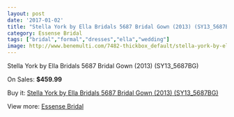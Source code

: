 ```yaml
---
layout: post
date: '2017-01-02'
title: "Stella York by Ella Bridals 5687 Bridal Gown (2013) (SY13_5687BG)"
category: Essense Bridal
tags: ["bridal","formal","dresses","ella","wedding"]
image: http://www.benemulti.com/7482-thickbox_default/stella-york-by-ella-bridals-5687-bridal-gown-2013-sy135687bg.jpg
---
```

Stella York by Ella Bridals 5687 Bridal Gown (2013) (SY13_5687BG)

On Sales: **$459.99**
<a href="https://www.benemulti.com/en/essense-bridal/2814-stella-york-by-ella-bridals-5687-bridal-gown-2013-sy135687bg.html"><amp-img layout="responsive" width="600" height="600" src="//www.benemulti.com/7482-thickbox_default/stella-york-by-ella-bridals-5687-bridal-gown-2013-sy135687bg.jpg" alt="Stella York by Ella Bridals 5687 Bridal Gown (2013) (SY13_5687BG) 0" /></a>
<a href="https://www.benemulti.com/en/essense-bridal/2814-stella-york-by-ella-bridals-5687-bridal-gown-2013-sy135687bg.html"><amp-img layout="responsive" width="600" height="600" src="//www.benemulti.com/7483-thickbox_default/stella-york-by-ella-bridals-5687-bridal-gown-2013-sy135687bg.jpg" alt="Stella York by Ella Bridals 5687 Bridal Gown (2013) (SY13_5687BG) 1" /></a>

Buy it: [Stella York by Ella Bridals 5687 Bridal Gown (2013) (SY13_5687BG)](https://www.benemulti.com/en/essense-bridal/2814-stella-york-by-ella-bridals-5687-bridal-gown-2013-sy135687bg.html "Stella York by Ella Bridals 5687 Bridal Gown (2013) (SY13_5687BG)")

View more: [Essense Bridal](https://www.benemulti.com/en/27-essense-bridal "Essense Bridal")